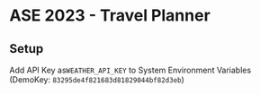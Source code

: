 # ASE 2023 - Travel Planner
## Setup
Add API Key as```WEATHER_API_KEY``` to System Environment Variables (DemoKey: ```83295de4f821683d81829044bf82d3eb```)

